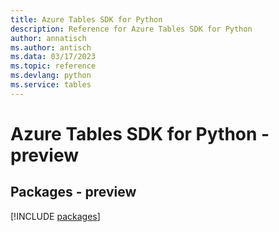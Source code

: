 ```yaml
---
title: Azure Tables SDK for Python
description: Reference for Azure Tables SDK for Python
author: annatisch
ms.author: antisch
ms.data: 03/17/2023
ms.topic: reference
ms.devlang: python
ms.service: tables
---
```

# Azure Tables SDK for Python - preview
## Packages - preview
[!INCLUDE [packages](tables-index.md)]